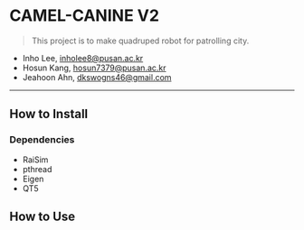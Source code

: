 # CAMEL-CANINE V2
>This project is to make quadruped robot for patrolling city.
- Inho Lee, [inholee8@pusan.ac.kr](inholee8@pusan.ac.kr)
- Hosun Kang, [hosun7379@pusan.ac.kr](hosun7379@pusan.ac.kr)
- Jeahoon Ahn, [dkswogns46@gmail.com](dkswogns46@gmail.com)
---
## How to Install
### Dependencies
- RaiSim
- pthread
- Eigen
- QT5

## How to Use